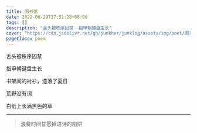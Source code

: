 ```yaml
---
title: 图书馆
date: 2022-06-29T17:51:28+08:00
tags: []
description: "舌头被秩序囚禁  指甲朝键盘生长"
cover: "https://cdn.jsdelivr.net/gh/junkher/junklog/assets/img/poet/图书馆119.jpg"
pageClass: poem
---
```


舌头被秩序囚禁

指甲朝键盘生长

书架间的衬衫，遗落了夏日

荒野没有词

白纸上长满黑色的草

---

>浪费时间甘愿掉进诗的陷阱
